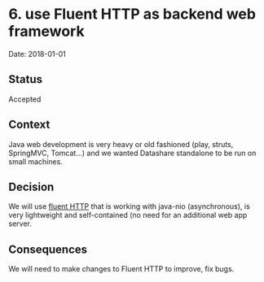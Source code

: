 # 6. use Fluent HTTP as backend web framework

Date: 2018-01-01

## Status

Accepted

## Context

Java web development is very heavy or old fashioned (play, struts, SpringMVC, Tomcat...) and we wanted Datashare standalone to be run on small machines. 

## Decision

We will use [fluent HTTP](https://github.com/CodeStory/fluent-rest-test) that is working with java-nio (asynchronous), is very lightweight and self-contained (no need for an additional web app server.

## Consequences

We will need to make changes to Fluent HTTP to improve, fix bugs.
